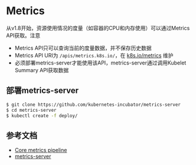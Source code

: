 # Metrics

从v1.8开始，资源使用情况的度量（如容器的CPU和内存使用）可以通过Metrics API获取。注意

- Metrics API只可以查询当前的度量数据，并不保存历史数据
- Metrics API URI为 `/apis/metrics.k8s.io/`，在 [k8s.io/metrics](https://github.com/kubernetes/metrics) 维护
- 必须部署metrics-server才能使用该API，metrics-server通过调用Kubelet Summary API获取数据

## 部署metrics-server

```sh
$ git clone https://github.com/kubernetes-incubator/metrics-server
$ cd metrics-server
$ kubectl create -f deploy/
```

## 参考文档

- [Core metrics pipeline](https://kubernetes.io/docs/tasks/debug-application-cluster/core-metrics-pipeline/)
- [metrics-server](https://github.com/kubernetes-incubator/metrics-server)